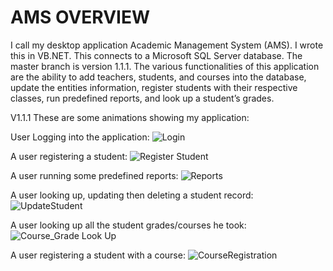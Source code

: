 # AMS OVERVIEW 
I call my desktop application Academic Management System (AMS). I wrote this in VB.NET. This connects to a Microsoft SQL Server database.
The master branch is version 1.1.1. The various functionalities of this application are the ability to add teachers, students, and courses into the database, update the entities information, register students with their respective classes, run predefined reports, and look up a student’s grades. 

V1.1.1
These are some animations showing my application:

User Logging into the application:
![Login](https://user-images.githubusercontent.com/47749320/54579107-67845480-49d8-11e9-9ebd-1df746d600f8.gif)

A user registering a student:
![Register Student](https://user-images.githubusercontent.com/47749320/54579108-67845480-49d8-11e9-8c47-e937bc8919ed.gif)

A user running some predefined reports:
![Reports](https://user-images.githubusercontent.com/47749320/54579109-67845480-49d8-11e9-9d02-23947fcf2f52.gif)

A user looking up, updating then deleting a student record:
![UpdateStudent](https://user-images.githubusercontent.com/47749320/54579110-681ceb00-49d8-11e9-8ee5-3bbbb51d7c9f.gif)

A user looking up all the student grades/courses he took:
![Course_Grade Look Up](https://user-images.githubusercontent.com/47749320/54579111-681ceb00-49d8-11e9-8b0c-e501d32733db.gif)

A user registering a student with a course:
![CourseRegistration](https://user-images.githubusercontent.com/47749320/54579113-681ceb00-49d8-11e9-8f59-24b603616471.gif)
